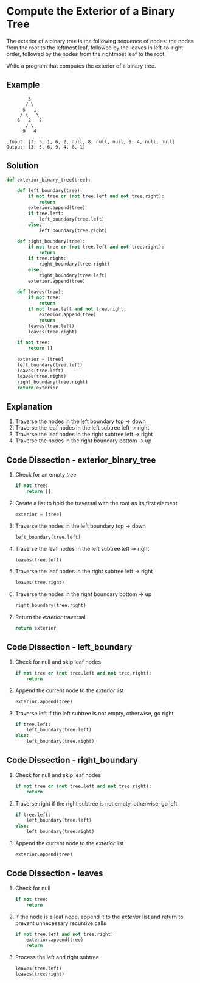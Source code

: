 # Compute the Exterior of a Binary Tree
The exterior of a binary tree is the following sequence of nodes: the nodes from the root to the leftmost leaf, followed by the leaves in left-to-right order, followed by the nodes from the rightmost leaf to the root.

Write a program that computes the exterior of a binary tree.

## Example
```
        3
       / \
      5   1
     / \   \
    6   2   8
       / \
      9   4

 Input: [3, 5, 1, 6, 2, null, 8, null, null, 9, 4, null, null]
Output: [3, 5, 6, 9, 4, 8, 1]
```

## Solution
```python
def exterior_binary_tree(tree):

    def left_boundary(tree):
        if not tree or (not tree.left and not tree.right):
            return
        exterior.append(tree)
        if tree.left:
            left_boundary(tree.left)
        else:
            left_boundary(tree.right)

    def right_boundary(tree):
        if not tree or (not tree.left and not tree.right):
            return
        if tree.right:
            right_boundary(tree.right)
        else:
            right_boundary(tree.left)
        exterior.append(tree)

    def leaves(tree):
        if not tree:
            return
        if not tree.left and not tree.right:
            exterior.append(tree)
            return
        leaves(tree.left)
        leaves(tree.right)

    if not tree:
        return []

    exterior = [tree]
    left_boundary(tree.left)
    leaves(tree.left)
    leaves(tree.right)
    right_boundary(tree.right)
    return exterior
```

## Explanation
1. Traverse the nodes in the left boundary top -> down
2. Traverse the leaf nodes in the left subtree left -> right
3. Traverse the leaf nodes in the right subtree left -> right
4. Traverse the nodes in the right boundary bottom -> up

## Code Dissection - exterior_binary_tree
1. Check for an empty _tree_
    ```python
    if not tree:
        return []
    ```
2. Create a list to hold the traversal with the root as its first element
    ```python
    exterior = [tree]
    ```
3. Traverse the nodes in the left boundary top -> down
    ```python
    left_boundary(tree.left)
    ```
4. Traverse the leaf nodes in the left subtree left -> right
    ```python
    leaves(tree.left)
    ```
5. Traverse the leaf nodes in the right subtree left -> right
    ```python
    leaves(tree.right)
    ```
6. Traverse the nodes in the right boundary bottom -> up
    ```python
    right_boundary(tree.right)
    ```
7. Return the _exterior_ traversal
    ```python
    return exterior
    ```

## Code Dissection - left_boundary
1. Check for null and skip leaf nodes
    ```python
    if not tree or (not tree.left and not tree.right):
        return
    ```
2. Append the current node to the _exterior_ list
    ```python
    exterior.append(tree)
    ```
3. Traverse left if the left subtree is not empty, otherwise, go right
    ```python
    if tree.left:
        left_boundary(tree.left)
    else:
        left_boundary(tree.right)
    ```

## Code Dissection - right_boundary
1. Check for null and skip leaf nodes
    ```python
    if not tree or (not tree.left and not tree.right):
        return
    ```
2. Traverse right if the right subtree is not empty, otherwise, go left
    ```python
    if tree.left:
        left_boundary(tree.left)
    else:
        left_boundary(tree.right)
    ```
3. Append the current node to the _exterior_ list
    ```python
    exterior.append(tree)
    ```

## Code Dissection - leaves
1. Check for null
    ```python
    if not tree:
        return
    ```
2. If the node is a leaf node, append it to the _exterior_ list and return to prevent unnecessary recursive calls
    ```python
    if not tree.left and not tree.right:
        exterior.append(tree)
        return
    ```
3. Process the left and right subtree
    ```python
    leaves(tree.left)
    leaves(tree.right)
    ```